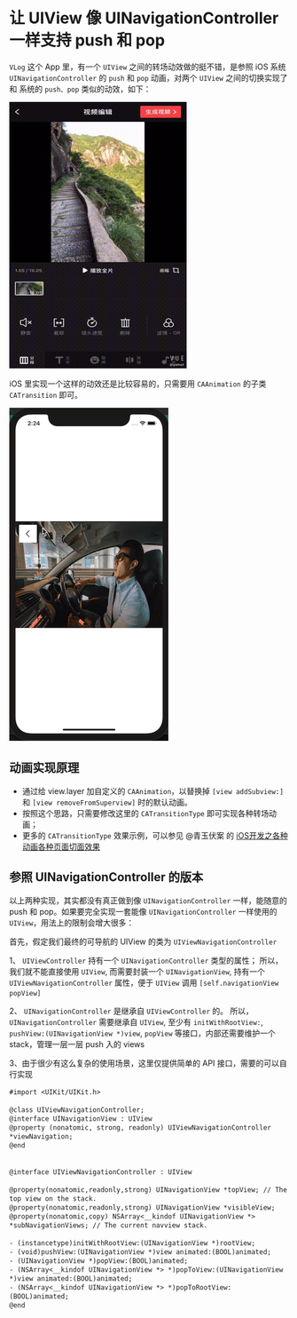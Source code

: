 # 让 UIView 像 UINavigationController 一样支持 push 和 pop


`VLog` 这个 App 里，有一个 `UIView` 之间的转场动效做的挺不错，是参照 iOS 系统 `UINavigationController` 的 `push` 和 `pop` 动画，对两个 `UIView` 之间的切换实现了和 系统的 `push、pop` 类似的动效，如下：

![](vue.gif)


iOS 里实现一个这样的动效还是比较容易的，只需要用 `CAAnimation` 的子类 `CATransition` 即可。


![](demo.gif)


## 动画实现原理

- 通过给 view.layer 加自定义的 `CAAnimation`，以替换掉 `[view addSubview:]` 和 `[view removeFromSuperview]` 时的默认动画。
- 按照这个思路，只需要修改这里的 `CATransitionType` 即可实现各种转场动画；
- 更多的 `CATransitionType` 效果示例，可以参见 @青玉伏案 的 [iOS开发之各种动画各种页面切面效果](https://www.cnblogs.com/ludashi/p/4160208.html)


## 参照 UINavigationController 的版本

以上两种实现，其实都没有真正做到像 `UINavigationController` 一样，能随意的 push 和 pop。如果要完全实现一套能像 `UINavigationController` 一样使用的 `UIView`，用法上的限制会增大很多：

首先，假定我们最终的可导航的 UIView 的类为 `UIViewNavigationController`

1、 `UIViewController` 持有一个 `UINavigationController` 类型的属性；
所以，我们就不能直接使用 `UIView`, 而需要封装一个 `UINavigationView`, 持有一个 `UIViewNavigationController` 属性，便于 `UIView` 调用 `[self.navigationView popView]`

2、 `UINavigationController` 是继承自 `UIViewController` 的。
所以，`UINavigationController` 需要继承自 `UIView`, 至少有 `initWithRootView:`, `pushView:(UINavigationView *)view`, `popView` 等接口，内部还需要维护一个 stack，管理一层一层 push 入的 views

3、由于很少有这么复杂的使用场景，这里仅提供简单的 API 接口，需要的可以自行实现

```ObjC
#import <UIKit/UIKit.h>

@class UIViewNavigationController;
@interface UINavigationView : UIView
@property (nonatomic, strong, readonly) UIViewNavigationController *viewNavigation;
@end


@interface UIViewNavigationController : UIView

@property(nonatomic,readonly,strong) UINavigationView *topView; // The top view on the stack.
@property(nonatomic,readonly,strong) UINavigationView *visibleView;
@property(nonatomic,copy) NSArray<__kindof UINavigationView *> *subNavigationViews; // The current navview stack.

- (instancetype)initWithRootView:(UINavigationView *)rootView;
- (void)pushView:(UINavigationView *)view animated:(BOOL)animated;
- (UINavigationView *)popView:(BOOL)animated;
- (NSArray<__kindof UINavigationView *> *)popToView:(UINavigationView *)view animated:(BOOL)animated;
- (NSArray<__kindof UINavigationView *> *)popToRootView:(BOOL)animated;
@end

```

